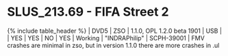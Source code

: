 # SLUS_213.69 - FIFA Street 2

{% include table_header %}
| DVD5 | ZSO | 1.1.0, OPL 1.2.0 beta 1901 | USB |  | YES | YES | NO | YES | Working | "INDRAPhilip" | SCPH-39001 | FMV crashes are minimal in zso, but in version 1.1.0 there are more crashes in .ul 
